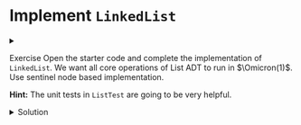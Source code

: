# Implement `LinkedList`

<div id="outcomes"><details><summary></summary>

* Implement the core operations of List efficiently.

</details></div>

<span class="tag">Exercise</span> Open the starter code and complete the implementation of `LinkedList`. We want all core operations of List ADT to run in $\Omicron(1)$. Use sentinel node based implementation. 

**Hint:** The unit tests in `ListTest` are going to be very helpful.

<details class="solution" data-release="Oct 6, 2023 17:00:00">
<summary>Solution</summary>

Please check the posted solution. 

</details>